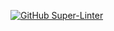 [![GitHub Super-Linter](https://github.com/RomanBallinFaxJah/-ICS2O-Unit2-02-HTML/workflows/Lint%20Code%20Base/badge.svg)](https://github.com/marketplace/actions/super-linter)
